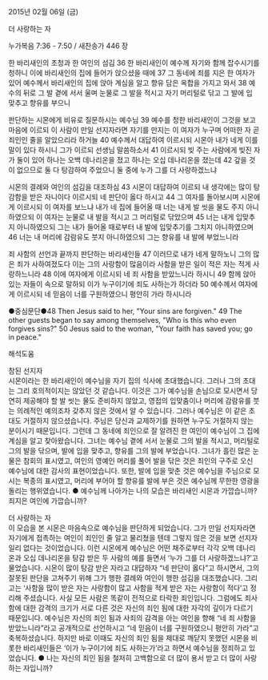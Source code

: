 2015년 02월 06일 (금)

더 사랑하는 자



누가복음 7:36 - 7:50 / 새찬송가 446 장


한 바리새인의 초청과 한 여인의 섬김 
36 한 바리새인이 예수께 자기와 함께 잡수시기를 청하니 이에 바리새인의 집에 들어가 앉으셨을 때에 37 그 동네에 죄를 지은 한 여자가 있어 예수께서 바리새인의 집에 앉아 계심을 알고 향유 담은 옥합을 가지고 와서 38 예수의 뒤로 그 발 곁에 서서 울며 눈물로 그 발을 적시고 자기 머리털로 닦고 그 발에 입 맞추고 향유를 부으니 

판단하는 시몬에게 비유로 질문하시는 예수님
39 예수를 청한 바리새인이 그것을 보고 마음에 이르되 이 사람이 만일 선지자라면 자기를 만지는 이 여자가 누구며 어떠한 자 곧 죄인인 줄을 알았으리라 하거늘 40 예수께서 대답하여 이르시되 시몬아 내가 네게 이를 말이 있다 하시니 그가 이르되 선생님 말씀하소서 41 이르시되 빚 주는 사람에게 빚진 자가 둘이 있어 하나는 오백 데나리온을 졌고 하나는 오십 데나리온을 졌는데 42 갚을 것이 없으므로 둘 다 탕감하여 주었으니 둘 중에 누가 그를 더 사랑하겠느냐 

시몬의 결례와 여인의 섬김을 대조하심 
43 시몬이 대답하여 이르되 내 생각에는 많이 탕감함을 받은 자니이다 이르시되 네 판단이 옳다 하시고 44 그 여자를 돌아보시며 시몬에게 이르시되 이 여자를 보느냐 내가 네 집에 들어올 때 너는 내게 발 씻을 물도 주지 아니하였으되 이 여자는 눈물로 내 발을 적시고 그 머리털로 닦았으며 45 너는 내게 입맞추지 아니하였으되 그는 내가 들어올 때로부터 내 발에 입맞추기를 그치지 아니하였으며 46 너는 내 머리에 감람유도 붓지 아니하였으되 그는 향유를 내 발에 부었느니라 

죄 사함의 선언과 끝까지 판단하는 바리새인들 
47 이러므로 내가 네게 말하노니 그의 많은 죄가 사하여졌도다 이는 그의 사랑함이 많음이라 사함을 받은 일이 적은 자는 적게 사랑하느니라 48 이에 여자에게 이르시되 네 죄 사함을 받았느니라 하시니 49 함께 앉아 있는 자들이 속으로 말하되 이가 누구이기에 죄도 사하는가 하더라 50 예수께서 여자에게 이르시되 네 믿음이 너를 구원하였으니 평안히 가라 하시니라 

●중심문단●48 Then Jesus said to her, "Your sins are forgiven." 49 The other guests began to say among themselves, "Who is this who even forgives sins?" 50 Jesus said to the woman, "Your faith has saved you; go in peace."

해석도움





참된 선지자  
시몬이라는 한 바리새인이 예수님을 자기 집의 식사에 초대했습니다. 그러나 그의 초대는 그리 호의적이지는 않았던 것 같습니다. 이것은 그가 예수님을 손님으로 모시면서 당연히 제공해야 할 발 씻는 물도 준비하지 않았고, 영접의 입맞춤이나 머리에 감람유를 붓는 의례적인 예의조차 갖추지 않은 것에서 알 수 있습니다. 그러나 예수님은 이 같은 초대도 거절하지 않으셨습니다. 주님은 당신과 교제하기를 원하면 누구도 거절하지 않는 분이시기 때문입니다. 그런데 그 동네에 죄인으로 잘 알려진 한 여인이 예수님이 그 집에 계심을 알고 찾아왔습니다. 그녀는 예수님 곁에 서서 눈물로 그의 발을 적시고, 머리털로 그의 발을 닦으며, 발에 입을 맞추고, 향유를 그의 발에 부었습니다. 그녀가 흘린 많은 눈물은 참회의 표시였고, 여인의 영예인 머리를 풀어 발을 닦은 것은 죄인의 구주로 오신 예수님에 대한 감사의 표현이었습니다. 또한, 발에 입을 맞춘 것은 예수님을 주님으로 모시는 복종의 표시였고, 머리에 부어야 할 향유를 발에 부은 것은 예수님께 무한한 영광을 돌리는 행위였습니다. 
● 예수님께 나아가는 나의 모습은 바리새인 시몬과 가깝습니까? 죄지은 여인에 가깝습니까? 

더 사랑하는 자  
이 모습을 본 시몬은 마음속으로 예수님을 판단하게 되었습니다. 그가 만일 선지자라면 자기에게 접촉하는 여인이 죄인인 줄 알고 물리쳤을 텐데 그렇지 않은 것을 보면 선지자일리 없다는 것이었습니다. 이런 시몬에게 예수님은 어떤 채주로부터 각각 오백 데나리온과 오십 데나리온을 탕감 받은 두 사람의 예를 들면서 ‘누가 그를 더 사랑하겠느냐?’고 물었습니다. 시몬이 많이 탕감 받은 자라고 대답하자 “네 판단이 옳다”고 하시면서, 그의 잘못된 판단을 고쳐주기 위해 그가 행한 결례와 여인이 행한 섬김을 대조했습니다. 그리고는 ‘사함을 많이 받은 자는 사랑함이 많고 사함을 적게 받은 자는 사랑함이 적다’고 정리해 주셨습니다. 사실 모든 사람은 똑같이 전적으로 타락한 죄인입니다. 그럼에도 죄사함에 대한 감격의 크기가 서로 다른 것은 자신의 죄인 됨에 대한 자각의 깊이가 다르기 때문입니다. 예수님은 자신의 죄인 됨과 사죄의 감격을 아는 여인을 향해 “네 죄 사함을 받았느니라”라고 공개적으로 선언하시고 “네 믿음이 너를 구원하였으니 평안히 가라”고 축복하셨습니다. 하지만 바로 이때도 자신의 죄인 됨을 제대로 깨닫지 못했던 시몬을 비롯한 바리새인들은 ‘이가 누구이기에 죄도 사하는가’라고 하면서 예수님을 정죄하고 있었습니다.
● 나는 자신의 죄인 됨을 철저히 고백함으로 더 많이 용서 받고 더 많이 사랑하는 자입니까?